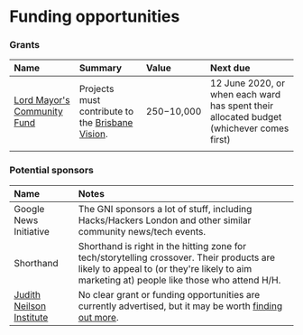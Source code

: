 # Funding opportunities

### Grants

| Name | Summary | Value | Next due |
| :--- | :--- | :--- | :--- |
| [Lord Mayor's Community Fund](https://www.brisbane.qld.gov.au/community-and-safety/grants-and-awards/community-grants/lord-mayors-community-fund) | Projects must contribute to the [Brisbane Vision](https://www.brisbane.qld.gov.au/about-council/governance-and-strategy/vision-and-strategy/brisbane-vision). | $250-$10,000 | 12 June 2020, or when each ward has spent their allocated budget \(whichever comes first\) |
|  |  |  |  |

### Potential sponsors

| Name | Notes |
| :--- | :--- |
| Google News Initiative | The GNI sponsors a lot of stuff, including Hacks/Hackers London and other similar community news/tech events. |
| Shorthand | Shorthand is right in the hitting zone for tech/storytelling crossover. Their products are likely to appeal to \(or they're likely to aim marketing at\) people like those who attend H/H. |
| [Judith Neilson Institute](https://jninstitute.org/) | No clear grant or funding opportunities are currently advertised, but it may be worth [finding out more](https://jninstitute.org/partnerships). |


